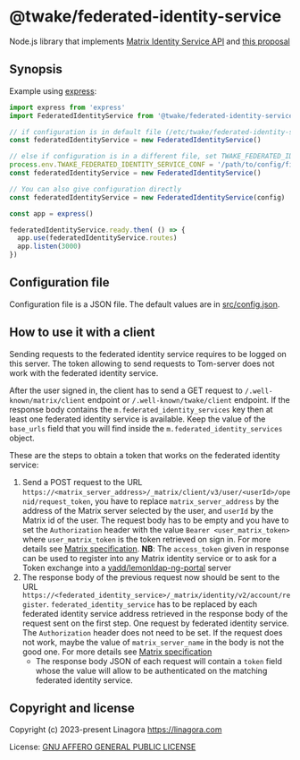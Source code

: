 # @twake/federated-identity-service

Node.js library that implements
[Matrix Identity Service API](https://spec.matrix.org/v1.6/identity-service-api/) and [this proposal](https://github.com/guimard/matrix-spec-proposals/blob/unified-identity-service/proposals/4004-unified-identity-service-view.md)

## Synopsis

Example using [express](https://www.npmjs.com/package/express):

```js
import express from 'express'
import FederatedIdentityService from '@twake/federated-identity-service'

// if configuration is in default file (/etc/twake/federated-identity-service.conf)
const federatedIdentityService = new FederatedIdentityService()

// else if configuration is in a different file, set TWAKE_FEDERATED_IDENTITY_SERVICE_CONF
process.env.TWAKE_FEDERATED_IDENTITY_SERVICE_CONF = '/path/to/config/file'
const federatedIdentityService = new FederatedIdentityService()

// You can also give configuration directly
const federatedIdentityService = new FederatedIdentityService(config)

const app = express()

federatedIdentityService.ready.then( () => {
  app.use(federatedIdentityService.routes)
  app.listen(3000)
})
```

## Configuration file

Configuration file is a JSON file. The default values are
in [src/config.json](./src/config.json).

## How to use it with a client

Sending requests to the federated identity service requires to be logged on this server. The token allowing to send requests to Tom-server does not work with the federated identity service.

After the user signed in, the client has to send a GET request to `/.well-known/matrix/client` endpoint or `/.well-known/twake/client` endpoint. If the response body contains the `m.federated_identity_services` key then at least one federated identity service is available. Keep the value of the `base_urls` field that you will find inside the `m.federated_identity_services` object.

These are the steps to obtain a token that works on the federated identity service:
1. Send a POST request to the URL `https://<matrix_server_address>/_matrix/client/v3/user/<userId>/openid/request_token`, you have to replace `matrix_server_address` by the address of the Matrix server selected by the user, and `userId` by the Matrix id of the user. The request body has to be empty and you have to set the `Authorization` header with the value `Bearer <user_matrix_token>` where `user_matrix_token` is the token retrieved on sign in. For more details see [Matrix specification](https://spec.matrix.org/v1.8/client-server-api/#post_matrixclientv3useruseridopenidrequest_token). **NB**: The `access_token` given in response can be used to register into any Matrix identity service or to ask for a Token exchange into a [yadd/lemonldap-ng-portal](https://github.com/guimard/llng-docker) server
2. The response body of the previous request now should be sent to the URL `https://<federated_identity_service>/_matrix/identity/v2/account/register`. `federated_identity_service` has to be replaced by each federated identity service address retrieved in the response body of the request sent on the first step. One request by federated identity service. The `Authorization` header does not need to be set. If the request does not work, maybe the value of  `matrix_server_name` in the body is not the good one.
For more details see [Matrix specification](https://spec.matrix.org/v1.8/identity-service-api/#post_matrixidentityv2accountregister)
   * The response body JSON of each request will contain a `token` field whose the value will allow to be authenticated on the matching federated identity service.

## Copyright and license

Copyright (c) 2023-present Linagora <https://linagora.com>

License: [GNU AFFERO GENERAL PUBLIC LICENSE](https://ci.linagora.com/publicgroup/oss/twake/tom-server/-/blob/master/LICENSE)
